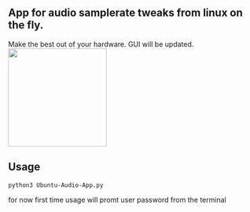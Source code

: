## App for audio samplerate tweaks from linux on the fly.
Make the best out of your hardware. GUI will be updated.
<br>
<img src="https://drive.google.com/uc?id=1G4cYHBqlbjhQVipsCkiaJEhP98Nk3Xue" width="auto" height="200"/>

## Usage

```
python3 Ubuntu-Audio-App.py
```
for now first time usage will promt user password from the terminal
